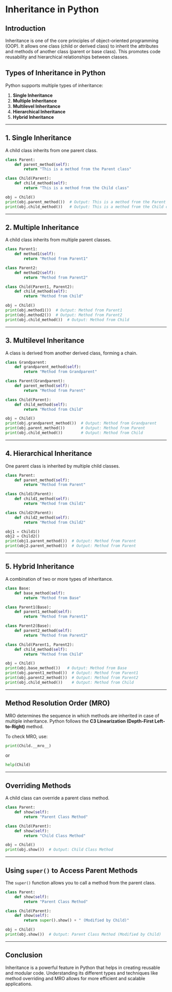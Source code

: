# Inheritance in Python

## Introduction
Inheritance is one of the core principles of object-oriented programming (OOP). It allows one class (child or derived class) to inherit the attributes and methods of another class (parent or base class). This promotes code reusability and hierarchical relationships between classes.

## Types of Inheritance in Python
Python supports multiple types of inheritance:
1. **Single Inheritance**
2. **Multiple Inheritance**
3. **Multilevel Inheritance**
4. **Hierarchical Inheritance**
5. **Hybrid Inheritance**

---

## 1. Single Inheritance
A child class inherits from one parent class.

```python
class Parent:
    def parent_method(self):
        return "This is a method from the Parent class"

class Child(Parent):
    def child_method(self):
        return "This is a method from the Child class"

obj = Child()
print(obj.parent_method())  # Output: This is a method from the Parent class
print(obj.child_method())   # Output: This is a method from the Child class
```

---

## 2. Multiple Inheritance
A child class inherits from multiple parent classes.

```python
class Parent1:
    def method1(self):
        return "Method from Parent1"

class Parent2:
    def method2(self):
        return "Method from Parent2"

class Child(Parent1, Parent2):
    def child_method(self):
        return "Method from Child"

obj = Child()
print(obj.method1())  # Output: Method from Parent1
print(obj.method2())  # Output: Method from Parent2
print(obj.child_method())  # Output: Method from Child
```

---

## 3. Multilevel Inheritance
A class is derived from another derived class, forming a chain.

```python
class Grandparent:
    def grandparent_method(self):
        return "Method from Grandparent"

class Parent(Grandparent):
    def parent_method(self):
        return "Method from Parent"

class Child(Parent):
    def child_method(self):
        return "Method from Child"

obj = Child()
print(obj.grandparent_method())  # Output: Method from Grandparent
print(obj.parent_method())       # Output: Method from Parent
print(obj.child_method())        # Output: Method from Child
```

---

## 4. Hierarchical Inheritance
One parent class is inherited by multiple child classes.

```python
class Parent:
    def parent_method(self):
        return "Method from Parent"

class Child1(Parent):
    def child1_method(self):
        return "Method from Child1"

class Child2(Parent):
    def child2_method(self):
        return "Method from Child2"

obj1 = Child1()
obj2 = Child2()
print(obj1.parent_method())  # Output: Method from Parent
print(obj2.parent_method())  # Output: Method from Parent
```

---

## 5. Hybrid Inheritance
A combination of two or more types of inheritance.

```python
class Base:
    def base_method(self):
        return "Method from Base"

class Parent1(Base):
    def parent1_method(self):
        return "Method from Parent1"

class Parent2(Base):
    def parent2_method(self):
        return "Method from Parent2"

class Child(Parent1, Parent2):
    def child_method(self):
        return "Method from Child"

obj = Child()
print(obj.base_method())   # Output: Method from Base
print(obj.parent1_method())  # Output: Method from Parent1
print(obj.parent2_method())  # Output: Method from Parent2
print(obj.child_method())    # Output: Method from Child
```

---

## Method Resolution Order (MRO)
MRO determines the sequence in which methods are inherited in case of multiple inheritance. Python follows the **C3 Linearization (Depth-First Left-to-Right)** method.

To check MRO, use:
```python
print(Child.__mro__)
```
or
```python
help(Child)
```

---

## Overriding Methods
A child class can override a parent class method.

```python
class Parent:
    def show(self):
        return "Parent Class Method"

class Child(Parent):
    def show(self):
        return "Child Class Method"

obj = Child()
print(obj.show())  # Output: Child Class Method
```

---

## Using `super()` to Access Parent Methods
The `super()` function allows you to call a method from the parent class.

```python
class Parent:
    def show(self):
        return "Parent Class Method"

class Child(Parent):
    def show(self):
        return super().show() + " (Modified by Child)"

obj = Child()
print(obj.show())  # Output: Parent Class Method (Modified by Child)
```

---

## Conclusion
Inheritance is a powerful feature in Python that helps in creating reusable and modular code. Understanding its different types and techniques like method overriding and MRO allows for more efficient and scalable applications.


